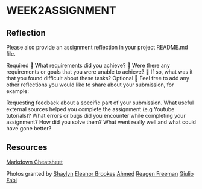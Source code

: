 # WEEK2ASSIGNMENT
## Reflection
Please also provide an assignment reflection in your project README.md file.

Required
🎯 What requirements did you achieve?
🎯 Were there any requirements or goals that you were unable to achieve?
🎯 If so, what was it that you found difficult about these tasks?
Optional
🏹 Feel free to add any other reflections you would like to share about your submission, for example:

Requesting feedback about a specific part of your submission.
What useful external sources helped you complete the assignment (e.g Youtube tutorials)?
What errors or bugs did you encounter while completing your assignment? How did you solve them?
What went really well and what could have gone better?

## Resources

[Markdown Cheatsheet](https://www.markdownguide.org/cheat-sheet/) 

Photos granted by
[Shaylyn](https://unsplash.com/@mpadb?utm_content=creditCopyText&utm_medium=referral&utm_source=unsplash)
[Eleanor Brookes](https://unsplash.com/@eleanorbrooke?utm_content=creditCopyText&utm_medium=referral&utm_source=unsplash)
[Ahmed](https://unsplash.com/@mutecevvil?utm_content=creditCopyText&utm_medium=referral&utm_source=unsplash)
[Reagen Freeman](https://unsplash.com/@rfree19?utm_content=creditCopyText&utm_medium=referral&utm_source=unsplash)
[Giulio Fabi](https://unsplash.com/@giuliofabi?utm_content=creditCopyText&utm_medium=referral&utm_source=unsplash)